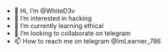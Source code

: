- 👋 Hi, I’m @WhiteD3v
- 👀 I’m interested in hacking
- 🌱 I’m currently learning ethical
- 💞️ I’m looking to collaborate on telegram
- 📫 How to reach me on telegram @ImLearner_786

<!---
WhiteD3v/WhiteD3v is a ✨ special ✨ repository because its `README.md` (this file) appears on your GitHub profile.
You can click the Preview link to take a look at your changes.
--->
